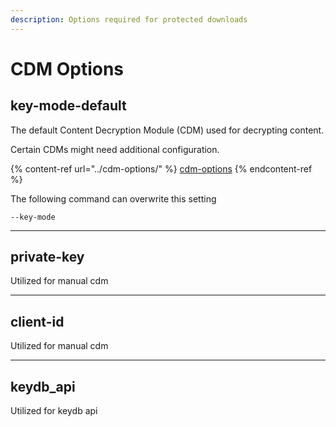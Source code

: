 ```yaml
---
description: Options required for protected downloads
---
```


# CDM Options

## key-mode-default

The default Content Decryption Module (CDM) used for decrypting content.&#x20;

Certain CDMs might need additional configuration.

{% content-ref url="../cdm-options/" %}
[cdm-options](../cdm-options/)
{% endcontent-ref %}

The following command can overwrite this setting

```
--key-mode 
```

***

## private-key

Utilized for manual cdm

***

## client-id

Utilized for manual cdm

***

## keydb\_api

Utilized for keydb api







